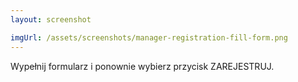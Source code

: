 ```yaml
---
layout: screenshot

imgUrl: /assets/screenshots/manager-registration-fill-form.png
---
```

Wypełnij formularz i ponownie wybierz przycisk ZAREJESTRUJ.
